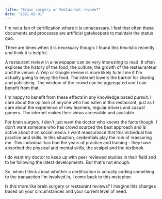 ```yaml
---
title: "Brain surgery or Restaurant review?"
date: "2021-02-01"
---
```


I'm not a fan of certification where it is unnecessary. I feel that often these documents and processes are artificial gatekeepers to maintain the status quo.

There are times when it is necessary though. I found this heuristic recently and think it is helpful.

A restaurant review in a newspaper can be very interesting to read. It often explores the history of the food, the culture, the growth of the restauranteur and the venue. A Yelp or Google review is more likely to tell me if I'm actually going to enjoy the food. The internet lowers the barrier for sharing and publishing. The wisdom of the crowd can be aggregated and I can benefit from that.

I'm happy to benefit from these effects in any knowledge based pursuit. I care about the opinion of anyone who has eaten in this restaurant, just as I care about the experience of new learners, regular drivers and casual gamers. The internet makes their views accessible and available.

For brain surgery, I don't just want the doctor who knows the facts though. I don't want someone who has crowd sourced the best approach and is active about it on social media. I want reassurance that this individual has practice and skills. In this situation, credentials play the role of reassuring me. This individual has had the years of practice and training - they have absorbed the physical and mental skills, the scalpel and the textbook.

I do want my doctor to keep up with peer reviewed studies in their field and to be following the latest developments. But that's not enough.

So, when I think about whether a certification is actually adding something to the transaction I'm involved in, I come back to this metaphor.

Is this more like brain surgery or restaurant reviews? I imagine this changes based on your circumstances and your current level of need.
